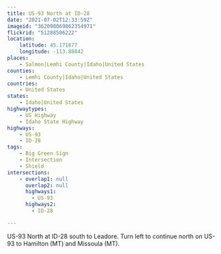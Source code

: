 ```yaml
---
title: US-93 North at ID-28
date: "2021-07-02T12:33:59Z"
imageid: "362098069862354971"
flickrid: "51288506222"
location:
    latitude: 45.171677
    longitude: -113.88842
places:
    - Salmon|Lemhi County|Idaho|United States
counties:
    - Lemhi County|Idaho|United States
countries:
    - United States
states:
    - Idaho|United States
highwaytypes:
    - US Highway
    - Idaho State Highway
highways:
    - US-93
    - ID-28
tags:
    - Big Green Sign
    - Intersection
    - Shield
intersections:
    - overlap1: null
      overlap2: null
      highways1:
        - US-93
      highways2:
        - ID-28

---
```

US-93 North at ID-28 south to Leadore.  Turn left to continue north on US-93 to Hamilton (MT) and Missoula (MT).